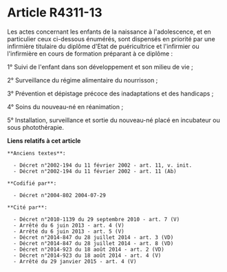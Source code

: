 # Article R4311-13

Les actes concernant les enfants de la naissance à l'adolescence, et en particulier ceux ci-dessous énumérés, sont dispensés
en priorité par une infirmière titulaire du diplôme d'Etat de puéricultrice et l'infirmier ou l'infirmière en cours de
formation préparant à ce diplôme :

1° Suivi de l'enfant dans son développement et son milieu de vie ;

2° Surveillance du régime alimentaire du nourrisson ;

3° Prévention et dépistage précoce des inadaptations et des handicaps ;

4° Soins du nouveau-né en réanimation ;

5° Installation, surveillance et sortie du nouveau-né placé en incubateur ou sous photothérapie.

**Liens relatifs à cet article**

	**Anciens textes**:

	  - Décret n°2002-194 du 11 février 2002 - art. 11, v. init.
	  - Décret n°2002-194 du 11 février 2002 - art. 11 (Ab)

	**Codifié par**:

	  - Décret n°2004-802 2004-07-29

	**Cité par**:

	  - Décret n°2010-1139 du 29 septembre 2010 - art. 7 (V)
	  - Arrêté du 6 juin 2013 - art. 4 (V)
	  - Arrêté du 6 juin 2013 - art. 5 (V)
	  - Décret n°2014-847 du 28 juillet 2014 - art. 3 (VD)
	  - Décret n°2014-847 du 28 juillet 2014 - art. 8 (VD)
	  - Décret n°2014-923 du 18 août 2014 - art. 2 (VD)
	  - Décret n°2014-923 du 18 août 2014 - art. 4 (V)
	  - Arrêté du 29 janvier 2015 - art. 4 (V)
